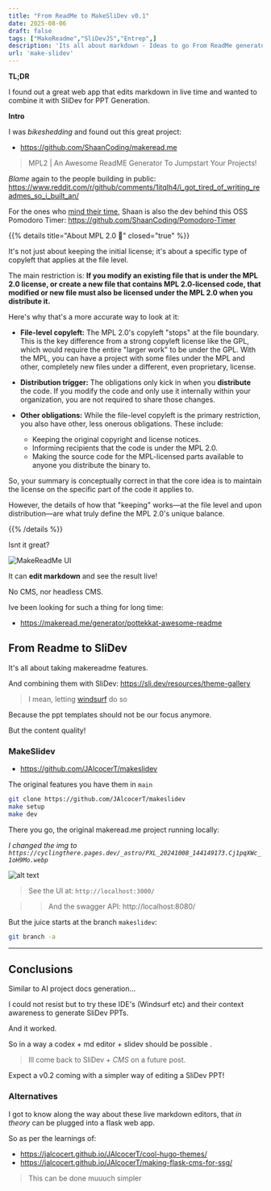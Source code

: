 ```yaml
---
title: "From ReadMe to MakeSliDev v0.1"
date: 2025-08-06
draft: false
tags: ["MakeReadme","SliDevJS","Entrep",]
description: 'Its all about markdown - Ideas to go From ReadMe generator to SliDev presentations for all'
url: 'make-slidev'
---
```


**TL;DR** 

I found out a great web app that edits markdown in live time and wanted to combine it with SliDev for PPT Generation.

**Intro**

I was *bikeshedding* and found out this great project:

* https://github.com/ShaanCoding/makeread.me

> MPL2 | An Awesome ReadME Generator To Jumpstart Your Projects!

*Blame* again to the people building in public: https://www.reddit.com/r/github/comments/1itqlh4/i_got_tired_of_writing_readmes_so_i_built_an/

For the ones who [mind their time](https://jalcocert.github.io/JAlcocerT/time-management-data-analytics/), Shaan is also the dev behind this OSS Pomodoro Timer: https://github.com/ShaanCoding/Pomodoro-Timer

{{% details title="About MPL 2.0 🚀" closed="true" %}}

It's not just about keeping the initial license; it's about a specific type of copyleft that applies at the file level.

The main restriction is: **If you modify an existing file that is under the MPL 2.0 license, or create a new file that contains MPL 2.0-licensed code, that modified or new file must also be licensed under the MPL 2.0 when you distribute it.**

Here's why that's a more accurate way to look at it:

* **File-level copyleft:** The MPL 2.0's copyleft "stops" at the file boundary. This is the key difference from a strong copyleft license like the GPL, which would require the entire "larger work" to be under the GPL. With the MPL, you can have a project with some files under the MPL and other, completely new files under a different, even proprietary, license.

* **Distribution trigger:** The obligations only kick in when you **distribute** the code. If you modify the code and only use it internally within your organization, you are not required to share those changes.

* **Other obligations:** While the file-level copyleft is the primary restriction, you also have other, less onerous obligations. These include:
    * Keeping the original copyright and license notices.
    * Informing recipients that the code is under the MPL 2.0.
    * Making the source code for the MPL-licensed parts available to anyone you distribute the binary to.

So, your summary is conceptually correct in that the core idea is to maintain the license on the specific part of the code it applies to.

However, the details of how that "keeping" works—at the file level and upon distribution—are what truly define the MPL 2.0's unique balance.

{{% /details %}}


Isnt it great?

![MakeReadMe UI](/blog_img/entrepre/public-build/makeslidev/makereadme-live-edit.png)

It can **edit markdown** and see the result live!

No CMS, nor headless CMS.

Ive been looking for such a thing for long time:

* https://makeread.me/generator/pottekkat-awesome-readme


## From Readme to SliDev

It's all about taking makereadme features.

And combining them with SliDev: https://sli.dev/resources/theme-gallery

> I mean, letting [windsurf](https://jalcocert.github.io/JAlcocerT/vide-coding/#windsurf) do so

Because the ppt templates should not be our focus anymore.

But the content quality!

### MakeSlidev


* https://github.com/JAlcocerT/makeslidev

The original features you have them in `main`
```sh
git clone https://github.com/JAlcocerT/makeslidev
make setup
make dev
```

There you go, the original makeread.me project running locally:

*I changed the img to `https://cyclingthere.pages.dev/_astro/PXL_20241008_144149173.Cj1pqXWc_1oH9Mo.webp`*

![alt text](/blog_img/entrepre/public-build/makeslidev/makereadme-local-liveedit.png)

> See the UI at: `http://localhost:3000/`

> > And the swagger API: http://localhost:8080/

But the juice starts at the branch `makeslidev`:

```sh
git branch -a
```

---

## Conclusions

Similar to AI project docs generation...

I could not resist but to try these IDE's (Windsurf etc) and their context awareness to generate SliDev PPTs.

And it worked.

So in a way a codex + md editor + slidev should be possible .


> Ill come back to SliDev + *CMS* on a future post.

Expect a v0.2 coming with a simpler way of editing a SliDev PPT!



### Alternatives

I got to know along the way about these live markdown editors, that *in theory* can be plugged into a flask web app.

So as per the learnings of:

* https://jalcocert.github.io/JAlcocerT/cool-hugo-themes/
* https://jalcocert.github.io/JAlcocerT/making-flask-cms-for-ssg/

> This can be done muuuch simpler